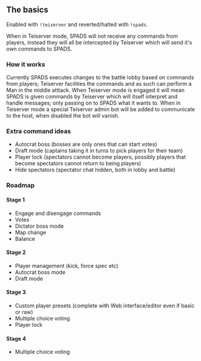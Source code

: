 ## The basics
Enabled with `!teiserver` and reverted/halted with `!spads`.

When in Teiserver mode, SPADS will not receive any commands from players, instead they will all be intercepted by Teiserver which will send it's own commands to SPADS.

### How it works
Currently SPADS executes changes to the battle lobby based on commands from players; Teiserver facilities the commands and as such can perform a Man in the middle atttack. When Teiserver mode is engaged it will mean SPADS is given commands by Teiserver which will itself interpret and handle messages; only passing on to SPADS what it wants to. When in Teiserver mode a special Teiserver admin bot will be added to communicate to the host, when disabled the bot will vanish.

### Extra command ideas
- Autocrat boss (bosses are only ones that can start votes)
- Draft mode (captains taking it in turns to pick players for their team)
- Player lock (spectators cannot become players, possibly players that become spectators cannot return to being players)
- Hide spectators (spectator chat hidden, both in lobby and battle)

### Roadmap
#### Stage 1
- Engage and disengage commands
- Votes
- Dictator boss mode
- Map change
- Balance

#### Stage 2
- Player management (kick, force spec etc)
- Autocrat boss mode
- Draft mode

#### Stage 3
- Custom player presets (complete with Web interface/editor even if basic or raw)
- Multiple choice voting
- Player lock

#### Stage 4
- Multiple choice voting
